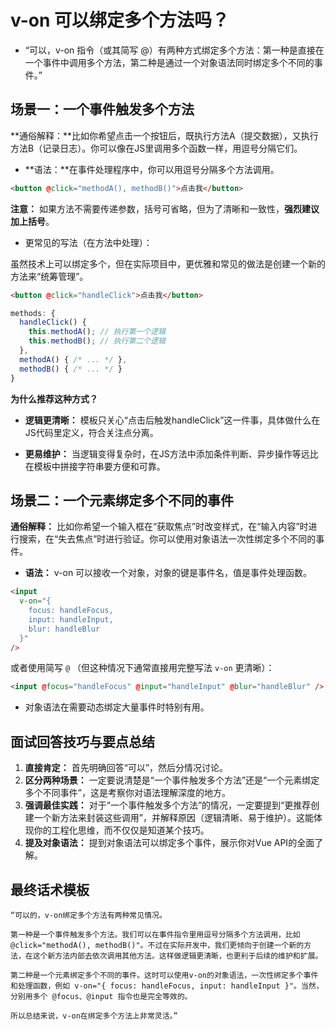 # v-on 可以绑定多个方法吗？

- “可以，v-on 指令（或其简写 @）有两种方式绑定多个方法：第一种是直接在一个事件中调用多个方法，第二种是通过一个对象语法同时绑定多个不同的事件。”

## 场景一：一个事件触发多个方法

**通俗解释：**比如你希望点击一个按钮后，既执行方法A（提交数据），又执行方法B（记录日志）。你可以像在JS里调用多个函数一样，用逗号分隔它们。

- **语法：**在事件处理程序中，你可以用逗号分隔多个方法调用。

```html
<button @click="methodA(), methodB()">点击我</button>
```

**注意：** 如果方法不需要传递参数，括号可省略，但为了清晰和一致性，**强烈建议加上括号**。

- 更常见的写法（在方法中处理）：

虽然技术上可以绑定多个，但在实际项目中，更优雅和常见的做法是创建一个新的方法来“统筹管理”。

```html
<button @click="handleClick">点击我</button>
```

```javascript
methods: {
  handleClick() {
    this.methodA(); // 执行第一个逻辑
    this.methodB(); // 执行第二个逻辑
  },
  methodA() { /* ... */ },
  methodB() { /* ... */ }
}
```

**为什么推荐这种方式？**

- **逻辑更清晰：** 模板只关心“点击后触发handleClick”这一件事，具体做什么在JS代码里定义，符合关注点分离。

- **更易维护：** 当逻辑变得复杂时，在JS方法中添加条件判断、异步操作等远比在模板中拼接字符串要方便和可靠。

## 场景二：一个元素绑定多个不同的事件

**通俗解释：** 比如你希望一个输入框在“获取焦点”时改变样式，在“输入内容”时进行搜索，在“失去焦点”时进行验证。你可以使用对象语法一次性绑定多个不同的事件。

- **语法：** v-on 可以接收一个对象，对象的键是事件名，值是事件处理函数。

```html
<input
  v-on="{
    focus: handleFocus,
    input: handleInput,
    blur: handleBlur
  }"
/>
```

或者使用简写 `@` （但这种情况下通常直接用完整写法 `v-on` 更清晰）：

```html
<input @focus="handleFocus" @input="handleInput" @blur="handleBlur" />
```

- 对象语法在需要动态绑定大量事件时特别有用。

## 面试回答技巧与要点总结

1. **直接肯定：** 首先明确回答“可以”，然后分情况讨论。
2. **区分两种场景：** 一定要说清楚是“一个事件触发多个方法”还是“一个元素绑定多个不同事件”，这是考察你对语法理解深度的地方。
3. **强调最佳实践：** 对于“一个事件触发多个方法”的情况，一定要提到“更推荐创建一个新方法来封装这些调用”，并解释原因（逻辑清晰、易于维护）。这能体现你的工程化思维，而不仅仅是知道某个技巧。
4. **提及对象语法：** 提到对象语法可以绑定多个事件，展示你对Vue API的全面了解。

## 最终话术模板

```text
“可以的，v-on绑定多个方法有两种常见情况。

第一种是一个事件触发多个方法。我们可以在事件指令里用逗号分隔多个方法调用，比如 @click="methodA(), methodB()"。不过在实际开发中，我们更倾向于创建一个新的方法，在这个新方法内部去依次调用其他方法。这样做逻辑更清晰，也更利于后续的维护和扩展。

第二种是一个元素绑定多个不同的事件。这时可以使用v-on的对象语法，一次性绑定多个事件和处理函数，例如 v-on="{ focus: handleFocus, input: handleInput }"。当然，分别用多个 @focus、@input 指令也是完全等效的。

所以总结来说，v-on在绑定多个方法上非常灵活。”
```
